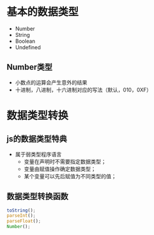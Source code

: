 # 基本的数据类型
* Number
* String
* Boolean
* Undefined

## Number类型
* 小数点的运算会产生意外的结果
* 十进制，八进制，十六进制对应的写法（默认，010，0XF）

## 


# 数据类型转换

## js的数据类型特典
* 属于弱类型程序语言
  * 变量在声明时不需要指定数据类型；
  * 变量由赋值操作确定数据类型；
  * 某个变量可以先后赋值为不同类型的值；
## 数据类型转换函数
```javascript
toString();
parseInt();
parseFloat();
Number();
```

